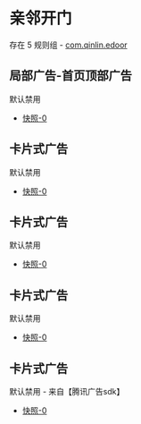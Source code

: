 # 亲邻开门

存在 5 规则组 - [com.qinlin.edoor](/src/apps/com.qinlin.edoor.ts)

## 局部广告-首页顶部广告

默认禁用

- [快照-0](https://i.gkd.li/import/12707733)

## 卡片式广告

默认禁用

- [快照-0](https://i.gkd.li/import/13771774)

## 卡片式广告

默认禁用

- [快照-0](https://i.gkd.li/import/12707736)

## 卡片式广告

默认禁用

- [快照-0](https://i.gkd.li/import/12707738)

## 卡片式广告

默认禁用 - 来自【腾讯广告sdk】

- [快照-0](https://i.gkd.li/import/13932707)
